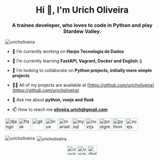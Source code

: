 <h1 align="center">Hi 👋, I'm Urich Oliveira</h1>
<h3 align="center">A trainee developer, who loves to code in Python and play Stardew Valley.</h3>

<p align="left"> <img src="https://komarev.com/ghpvc/?username=uricholiveira" alt="uricholiveira" /> </p>

- 🔭 I’m currently working on **Harpo Tecnologia de Dados**

- 🌱 I’m currently learning **FastAPI, Vagrant, Docker and English :)**

- 👯 I’m looking to collaborate on **Python projects, initially more simple projects**

- 👨‍💻 All of my projects are available at [https://github.com/uricholiveira](https://github.com/uricholiveira)

- 💬 Ask me about **python, vuejs and flask**

- 📫 How to reach me **oliveira.urich@gmail.com**

<p align="left"><img src="https://devicons.github.io/devicon/devicon.git/icons/django/django-original.svg" alt="django" width="40" height="40"/> <img src="https://www.vectorlogo.zone/logos/pocoo_flask/pocoo_flask-icon.svg" alt="flask" width="40" height="40"/> <img src="https://www.vectorlogo.zone/logos/git-scm/git-scm-icon.svg" alt="git" width="40" height="40"/> <img src="https://devicons.github.io/devicon/devicon.git/icons/linux/linux-original.svg" alt="linux" width="40" height="40"/> <img src="https://www.vectorlogo.zone/logos/mariadb/mariadb-icon.svg" alt="mariadb" width="40" height="40"/> <img src="https://devicons.github.io/devicon/devicon.git/icons/mysql/mysql-original-wordmark.svg" alt="mysql" width="40" height="40"/> <img src="https://www.vectorlogo.zone/logos/nuxtjs/nuxtjs-icon.svg" alt="nuxtjs" width="40" height="40"/> <img src="https://devicons.github.io/devicon/devicon.git/icons/postgresql/postgresql-original-wordmark.svg" alt="postgresql" width="40" height="40"/> <img src="https://devicons.github.io/devicon/devicon.git/icons/python/python-original.svg" alt="python" width="40" height="40"/> <img src="https://devicons.github.io/devicon/devicon.git/icons/vuejs/vuejs-original-wordmark.svg" alt="vuejs" width="40" height="40"/></p>

<p><img align="left" src="https://github-readme-stats.vercel.app/api/top-langs/?username=uricholiveira&layout=compact&hide=html" alt="uricholiveira" /></p>

<p>&nbsp;<img align="center" src="https://github-readme-stats.vercel.app/api?username=uricholiveira&show_icons=true" alt="uricholiveira" /></p>

<p align="center">
<a href="https://dev.to/uricholiveira" target="blank"><img align="center" src="https://cdn.jsdelivr.net/npm/simple-icons@3.0.1/icons/dev-dot-to.svg" alt="uricholiveira" height="30" width="30" /></a>
<a href="https://linkedin.com/in/uricholiveira" target="blank"><img align="center" src="https://cdn.jsdelivr.net/npm/simple-icons@3.0.1/icons/linkedin.svg" alt="uricholiveira" height="30" width="30" /></a>
<a href="https://medium.com/@oliveira.urich" target="blank"><img align="center" src="https://cdn.jsdelivr.net/npm/simple-icons@3.0.1/icons/medium.svg" alt="@oliveira.urich" height="30" width="30" /></a>
</p>